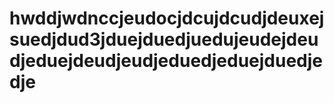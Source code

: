 # hwddjwdnccjeudocjdcujdcudjdeuxejsuedjdud3jduejduedjuedujeudejdeudjeduejdeudjeudjeduedjeduejduedjedje